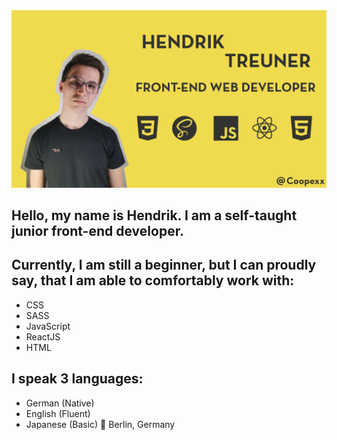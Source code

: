 <img src="https://github.com/Coopexx/Coopexx/blob/main/banner.png">

## Hello, my name is Hendrik. I am a self-taught junior front-end developer.
## Currently, I am still a beginner, but I can proudly say, that I am able to comfortably work with:
- CSS
- SASS
- JavaScript
- ReactJS
- HTML
## I speak 3 languages:
- German (Native)
- English (Fluent)
- Japanese (Basic)
📍 Berlin, Germany   
